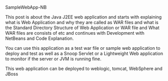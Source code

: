 SampleWebApp-NB

This post is about the Java J2EE web application and starts with explaining what is Web Application and why they are called as WAR files and what is the Standard Directory Structure of Web Application or WAR file and What WAR files are consists of etc and continues with Development with NetBeans and Code Explanation.

You can use this application as a test war file or sample web application to deploy and test as well as a Snoop Servlet or a Lightweight Web application to monitor if the server or JVM is running fine.

This web application can be deployed to weblogic, tomcat, WebSphere and JBoss
